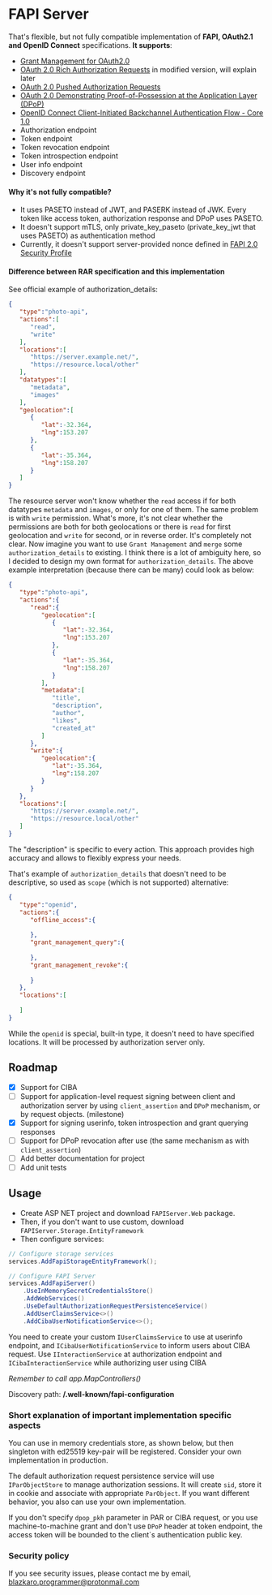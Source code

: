 # FAPI Server
That's flexible, but not fully compatible implementation of <b>FAPI, OAuth2.1 and OpenID Connect</b> specifications. <b>It supports</b>:
- [Grant Management for OAuth2.0](https://openid.net/specs/fapi-grant-management.html)
- [OAuth 2.0 Rich Authorization Requests](https://datatracker.ietf.org/doc/html/rfc9396) in modified version, will explain later
- [OAuth 2.0 Pushed Authorization Requests](https://www.rfc-editor.org/rfc/rfc9126.html)
- [OAuth 2.0 Demonstrating Proof-of-Possession at the Application Layer (DPoP)](https://datatracker.ietf.org/doc/html/draft-ietf-oauth-dpop)
- [OpenID Connect Client-Initiated Backchannel Authentication Flow - Core 1.0](https://openid.net/specs/openid-client-initiated-backchannel-authentication-core-1_0.html)
- Authorization endpoint
- Token endpoint
- Token revocation endpoint
- Token introspection endpoint
- User info endpoint
- Discovery endpoint

#### Why it's not fully compatible?
- It uses PASETO instead of JWT, and PASERK instead of JWK. Every token like access token, authorization response and DPoP uses PASETO.
- It doesn't support mTLS, only private_key_paseto (private_key_jwt that uses PASETO) as authentication method
- Currently, it doesn't support server-provided nonce defined in [FAPI 2.0 Security Profile](https://openid.net/specs/fapi-2_0-security-profile.html)
#### Difference between RAR specification and this implementation
See official example of authorization_details:
```json
{
   "type":"photo-api",
   "actions":[
      "read",
      "write"
   ],
   "locations":[
      "https://server.example.net/",
      "https://resource.local/other"
   ],
   "datatypes":[
      "metadata",
      "images"
   ],
   "geolocation":[
      {
         "lat":-32.364,
         "lng":153.207
      },
      {
         "lat":-35.364,
         "lng":158.207
      }
   ]
}
```
The resource server won't know whether the `read` access if for both datatypes `metadata` and `images`, or only for one of them. The same problem is with `write` permission. What's more, it's not clear whether the permissions are both for both geolocations or there is `read` for first geolocation and `write` for second, or in reverse order. It's completely not clear.
Now imagine you want to use `Grant Management` and `merge` some `authorization_details` to existing. I think there is a lot of ambiguity here, so I decided to design my own format for `authorization_details`. The above example interpretation (because there can be many) could look as below:
```json
{
   "type":"photo-api",
   "actions":{
      "read":{
         "geolocation":[
            {
               "lat":-32.364,
               "lng":153.207
            },
            {
               "lat":-35.364,
               "lng":158.207
            }
         ],
         "metadata":[
            "title",
            "description",
            "author",
            "likes",
            "created_at"
         ]
      },
      "write":{
         "geolocation":{
            "lat":-35.364,
            "lng":158.207
         }
      }
   },
   "locations":[
      "https://server.example.net/",
      "https://resource.local/other"
   ]
}
```
The "description" is specific to every action. This approach provides high accuracy and allows to flexibly express your needs.

That's example of `authorization_details` that doesn't need to be descriptive, so used as `scope` (which is not supported) alternative:
```json
{
   "type":"openid",
   "actions":{
      "offline_access":{
         
      },
      "grant_management_query":{
         
      },
      "grant_management_revoke":{
         
      }
   },
   "locations":[
      
   ]
}
```
While the `openid` is special, built-in type, it doesn't need to have specified locations. It will be processed by authorization server only.

## Roadmap
- [x] Support for CIBA
- [ ] Support for application-level request signing between client and authorization server by using `client_assertion` and `DPoP` mechanism, or by request objects. (milestone)
- [x] Support for signing userinfo, token introspection and grant querying responses
- [ ] Support for DPoP revocation after use (the same mechanism as with `client_assertion`)
- [ ] Add better documentation for project
- [ ] Add unit tests

## Usage
- Create ASP NET project and download `FAPIServer.Web` package.
- Then, if you don't want to use custom, download `FAPIServer.Storage.EntityFramework`
- Then configure services:
```csharp
// Configure storage services
services.AddFapiStorageEntityFramework();

// Configure FAPI Server
services.AddFapiServer()
    .UseInMemorySecretCredentialsStore()
    .AddWebServices()
    .UseDefaultAuthorizationRequestPersistenceService()
    .AddUserClaimsService<>()
    .AddCibaUserNotificationService<>();
 ```
You need to create your custom `IUserClaimsService` to use at userinfo endpoint, and `ICibaUserNotificationService` to inform users about CIBA request.
Use `IInteractionService` at authorization endpoint and `ICibaInteractionService` while authorizing user using CIBA

<i>Remember to call app.MapControllers()</i>

Discovery path: <b>/.well-known/fapi-configuration</b>

### Short explanation of important implementation specific aspects
You can use in memory credentials store, as shown below, but then singleton with ed25519 key-pair will be registered. Consider your own implementation in production.

The default authorization request persistence service will use `IParObjectStore` to manage authorization sessions. It will create `sid`, store it in cookie and associate with appropriate `ParObject`. If you want different behavior, you also can use your own implementation.

If you don't specify `dpop_pkh` parameter in PAR or CIBA request, or you use machine-to-machine grant and don't use `DPoP` header at token endpoint, the access token will be bounded to the client`s authentication public key.

### Security policy
If you see security issues, please contact me by email, blazkaro.programmer@protonmail.com
